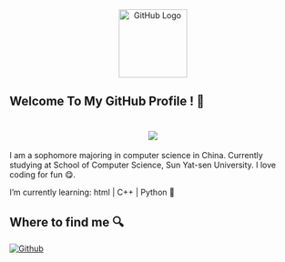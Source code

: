 <div align="center">
<img src="https://cdn.jsdelivr.net/gh/lumos706/PictureBed/github_logo.gif" alt="GitHub Logo" width="120" height="120" />
</div>

## Welcome To My GitHub Profile ! 👋

<h1 align="center"> <a href="https://blog.ytadx.cn/"> <img src="https://readme-typing-svg.herokuapp.com/?lines=坚持就是胜利！;单眼皮在跳舞祝您今天愉快!&center=true&size=27"> </a> </h1>

I am a sophomore majoring in computer science in China. Currently studying at School of Computer Science, Sun Yat-sen University. I love coding for fun 😋.

I’m currently learning: html | C++ | Python 🌱

## Where to find me 🔍 

<p><a href="https://github.com/yang-tian-hub" target="_blank"><img alt="Github" src="https://img.shields.io/badge/GitHub-%2312100E.svg?&style=for-the-badge&logo=Github&logoColor=white" /></a> 
</p>



<!--
**yang-tian-hub/yang-tian-hub** is a ✨ _special_ ✨ repository because its `README.md` (this file) appears on your GitHub profile.

<div align="center"><img src="https://cdn.jsdelivr.net/gh/yang-tian-hub/yang-tian-hub/assets/github-contribution-grid-snake.svg" /></div>

Here are some ideas to get you started:

- 🔭 I’m currently working on ...
- 🌱 I’m currently learning ...
- 👯 I’m looking to collaborate on ...
- 🤔 I’m looking for help with ...
- 💬 Ask me about ...
- 📫 How to reach me: ...
- 😄 Pronouns: ...
- ⚡ Fun fact: ...
-->

